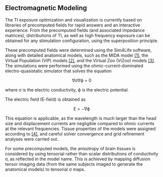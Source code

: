 ## Electromagnetic Modeling

The TI exposure optimization and visualization is currently based on libraries of precomputed fields for rapid answers and an interactive experience. From the precomputed fields (and associated impedance matrices), distributions of TI, as well as high frequency exposure can be obtained for any stimulation configuration, using the superposition principle.

These precomputed fields were determined using the Sim4Life software, along with detailed anatomical models, such as the MIDA model [[1]](/docs/background/references.md), the Virtual Population (ViP) models [[2]](/docs/background/references.md), and the Virtual Zoo (ViZoo) models [[3]](/docs/background/references.md). The simulations were performed using the ohmic-current-dominated electro-quasistatic simulator that solves the equation 

<p align="center">
∇σ∇ϕ = 0
</p>
where σ is the electric conductivity, ϕ is the electric potential.

The electric field (E-field) is obtained as 

<p align="center">
E = −∇ϕ
</p>

This equation is applicable, as the wavelength is much larger than the head size and displacement currents are negligible compared to ohmic currents at the relevant frequencies. Tissue properties of the models were assigned according to [[4]](/docs/background/references.md), and careful solver convergence and grid refinement analyses were carried out. 

For some precomputed models, the anisotropy of brain tissues is considered by using tensorial rather than scalar distributions of conductivity σ, as reflected in the model name. This is achieved by mapping diffusion tensor imaging data (from the same subjects imaged to generate the anatomical models) to tensorial σ maps.
